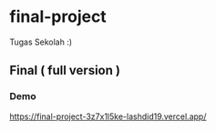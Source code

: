 # final-project

Tugas Sekolah :)


## Final ( full version )

### Demo

https://final-project-3z7x1l5ke-lashdid19.vercel.app/
